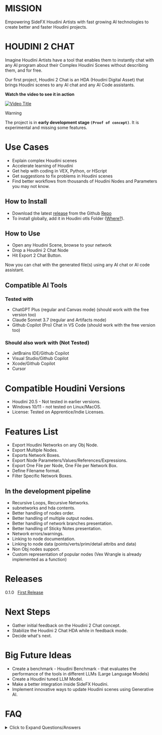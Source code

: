 # MISSION

Empowering SideFX Houdini Artists with fast growing AI technologies to create better and faster Houdini projects.

# HOUDINI 2 CHAT

Imagine Houdini Artists have a tool that enables them to instantly chat with any AI program about their Complex Houdini Scenes without describing them, and for free.

Our first project, Houdini 2 Chat is an HDA (Houdini Digital Asset) that brings Houdini scenes to any AI chat and any AI Code assistants.

**Watch the video to see it in action**

[![Video Title](https://img.youtube.com/vi/zzEDeaTQBZI/0.jpg)](https://www.youtube.com/watch?v=zzEDeaTQBZI)

>[!WARNING]
> The project is in **early development stage `(Proof of concept)`**. It is experimental and missing some features.

# Use Cases

- Explain complex Houdini scenes
- Accelerate learning of Houdini
- Get help with coding in VEX, Python, or HScript
- Get suggestions to fix problems in Houdini scenes
- Find better workflows from thousands of Houdini Nodes and Parameters you may not know.

## How to Install
- Download the latest [release](https://github.com/rendermagix/houdini2chat/releases) from the Github [Repo]()
- To install globally, add it in Houdini otls Folder ([Where?](https://www.sidefx.com/docs/houdini/assets/install.html)).

## How to Use
- Open any Houdini Scene, browse to your network
- Drop a Houdini 2 Chat Node
- Hit Export 2 Chat Button.


Now you can chat with the generated file(s) using any AI chat or AI code assistant.

## Compatible AI Tools
### Tested with
- ChatGPT Plus (regular and Canvas mode) (should work with the free version too)
- Claude Sonnet 3.7 (regular and Artifacts mode)
- Github Copilot (Pro) Chat in VS Code (should work with the free version too)

### Should also work with (Not Tested)
- JetBrains IDE/Github Copilot
- Visual Studio/Github Copilot
- Xcode/Github Copilot
- Cursor

# Compatible Houdini Versions
- Houdini 20.5 - Not tested in earlier versions.
- Windows 10/11 - not tested on Linux/MacOS.
- License: Tested on Apprentice/Indie Licenses.

# Features List
- Export Houdini Networks on any Obj Node.
- Export Multiple Nodes.
- Exports Network Boxes.
- Export Node Parameters/Values/References/Expressions.
- Export One File per Node, One File per Network Box.
- Define Filename format.
- Filter Specific Network Boxes.

## In the development pipeline
- Recursive Loops, Recursive Networks.
- subnetworks and hda contents.
- Better handling of nodes order.
- Better handling of multiple output nodes.
- Better handling of network branches presentation.
- Better handling of Sticky Notes presentation.
- Network errors/warnings.
- Linking to node documentation.
- Linking to node data (points/verts/prim/detail attribs and data)
- Non Obj nodes support.
- Custom representation of popular nodes (Vex Wrangle is already implemented as a function)

# Releases

0.1.0 &nbsp; [First Release](https://github.com/rendermagix/houdini2chat/releases/tag/v0.1.0)

# Next Steps
- Gather initial feedback on the Houdini 2 Chat concept.
- Stabilize the Houdini 2 Chat HDA while in feedback mode.
- Decide what's next.

# Big Future Ideas
- Create a benchmark - Houdini Benchmark - that evaluates the performance of the tools in different LLMs (Large Language Models)
- Create a Houdini tuned LLM Model.
- Make a better integration inside SideFX Houdini.
- Implement innovative ways to update Houdini scenes using Generative AI.
  
# FAQ
<details>
<summary>Click to Expand Questions/Answers</summary>
<br>

**Q: How can I make Houdini2Chat HDA visible to all files?**  
A: (Windows) simply put the hda in documents/houdini20.5/otls<br>Alternatively, add the path to Houdini2Chat HDA in $HOUDINI_PATH<br> **Make sure to restart Houdini!**
<br>


  
</details>
